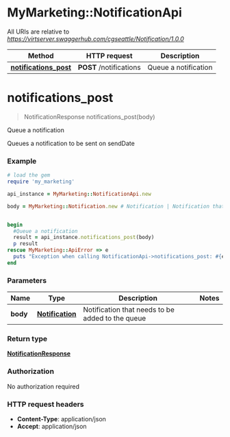 # MyMarketing::NotificationApi

All URIs are relative to *https://virtserver.swaggerhub.com/cgseattle/Notification/1.0.0*

Method | HTTP request | Description
------------- | ------------- | -------------
[**notifications_post**](NotificationApi.md#notifications_post) | **POST** /notifications | Queue a notification


# **notifications_post**
> NotificationResponse notifications_post(body)

Queue a notification

Queues a notification to be sent on sendDate

### Example
```ruby
# load the gem
require 'my_marketing'

api_instance = MyMarketing::NotificationApi.new

body = MyMarketing::Notification.new # Notification | Notification that needs to be added to the queue


begin
  #Queue a notification
  result = api_instance.notifications_post(body)
  p result
rescue MyMarketing::ApiError => e
  puts "Exception when calling NotificationApi->notifications_post: #{e}"
end
```

### Parameters

Name | Type | Description  | Notes
------------- | ------------- | ------------- | -------------
 **body** | [**Notification**](Notification.md)| Notification that needs to be added to the queue | 

### Return type

[**NotificationResponse**](NotificationResponse.md)

### Authorization

No authorization required

### HTTP request headers

 - **Content-Type**: application/json
 - **Accept**: application/json



